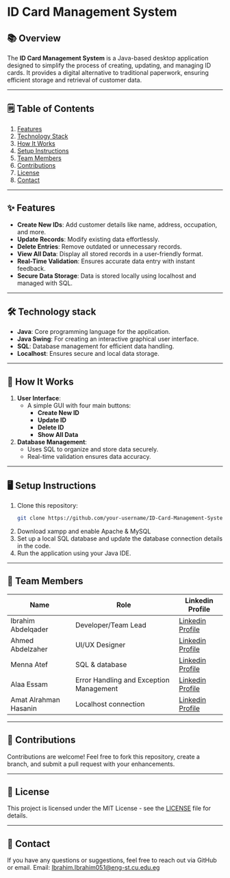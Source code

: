 # ID Card Management System

## 📚 Overview
The **ID Card Management System** is a Java-based desktop application designed to simplify the process of creating, updating, and managing ID cards. It provides a digital alternative to traditional paperwork, ensuring efficient storage and retrieval of customer data.

---

## 🗒️ Table of Contents
1. [Features](#-features)
2. [Technology Stack](#-technology-stack)
3. [How It Works](#-how-it-works)
4. [Setup Instructions](#-setup-instructions)
5. [Team Members](#-team-members)
6. [Contributions](#-contributions)
7. [License](#-license)
8. [Contact](#-contact)

---

## ✨ Features
- **Create New IDs**: Add customer details like name, address, occupation, and more.  
- **Update Records**: Modify existing data effortlessly.  
- **Delete Entries**: Remove outdated or unnecessary records.  
- **View All Data**: Display all stored records in a user-friendly format.  
- **Real-Time Validation**: Ensures accurate data entry with instant feedback.  
- **Secure Data Storage**: Data is stored locally using localhost and managed with SQL.

---

## 🛠️ Technology stack
- **Java**: Core programming language for the application.  
- **Java Swing**: For creating an interactive graphical user interface.  
- **SQL**: Database management for efficient data handling.  
- **Localhost**: Ensures secure and local data storage.

---

## 🚀 How It Works
1. **User Interface**:  
   - A simple GUI with four main buttons:  
     - **Create New ID**  
     - **Update ID**  
     - **Delete ID**  
     - **Show All Data**  
2. **Database Management**:  
   - Uses SQL to organize and store data securely.  
   - Real-time validation ensures data accuracy.

---

## 🖥️ Setup Instructions
1. Clone this repository:  
   ```bash  
   git clone https://github.com/your-username/ID-Card-Management-System.git  
   ```  
2. Download xampp and enable Apache & MySQL
3. Set up a local SQL database and update the database connection details in the code.  
4. Run the application using your Java IDE.

---

## 👥 Team Members

| Name           | Role                   | Linkedin Profile                          |  
|-----------------|------------------------|------------------------------------------|  
| Ibrahim Abdelqader   | Developer/Team Lead    | [Linkedin Profile](https://www.linkedin.com/in/ibrahim-abdelqader-93b9b124b/) |  
| Ahmed Abdelzaher       | UI/UX Designer         | [Linkedin Profile](https://www.linkedin.com/in/ahmed-abdelzaher-a85278320/) |  
| Menna Atef       | SQL & database              | [Linkedin Profile](https://www.linkedin.com/in/menna-atef-05355b32a/) |  
| Alaa Essam       | Error Handling and Exception Management    | [Linkedin Profile](https://www.linkedin.com/in/alaa-essam-76a692292/) |  
| Amat Alrahman Hasanin       | Localhost connection         | [Linkedin Profile](https://www.linkedin.com/in/amat-alrahman-hasanin-90175b315/) |  

---

## 🤝 Contributions
Contributions are welcome! Feel free to fork this repository, create a branch, and submit a pull request with your enhancements.

---

## 📜 License
This project is licensed under the MIT License - see the [LICENSE](LICENSE) file for details.

---

## 📧 Contact
If you have any questions or suggestions, feel free to reach out via GitHub or email.
Email: Ibrahim.Ibrahim051@eng-st.cu.edu.eg

